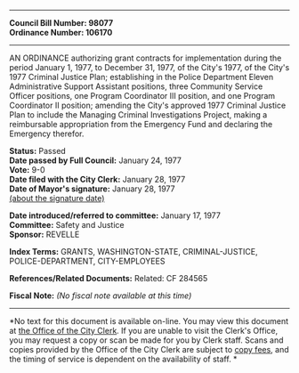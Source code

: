 * * * * *  
  
**Council Bill Number: [](#h0)[](#h2)98077**   
**Ordinance Number: 106170**  
  
* * * * *  
  
AN ORDINANCE authorizing grant contracts for implementation during the period January 1, 1977, to December 31, 1977, of the City's 1977, of the City's 1977 Criminal Justice Plan; establishing in the Police Department Eleven Administrative Support Assistant positions, three Community Service Officer positions, one Program Coordinator III position, and one Program Coordinator II position; amending the City's approved 1977 Criminal Justice Plan to include the Managing Criminal Investigations Project, making a reimbursable appropriation from the Emergency Fund and declaring the Emergency therefor.  
  
**Status:** Passed   
**Date passed by Full Council:** January 24, 1977   
**Vote:** 9-0   
**Date filed with the City Clerk:** January 28, 1977   
**Date of Mayor's signature:** January 28, 1977   
[(about the signature date)](/~public/approvaldate.htm)   
  
  
**Date introduced/referred to committee:** January 17, 1977   
**Committee:** Safety and Justice   
**Sponsor:** REVELLE   
  
**Index Terms:** GRANTS, WASHINGTON-STATE, CRIMINAL-JUSTICE, POLICE-DEPARTMENT, CITY-EMPLOYEES  
  
**References/Related Documents:** Related: CF 284565  
  
**Fiscal Note:** *(No fiscal note available at this time)*  
  
* * * * *  
  
*No text for this document is available on-line. You may view this document at [the Office of the City Clerk](http://www.seattle.gov/leg/clerk/contactUs.htm). If you are unable to visit the Clerk's Office, you may request a copy or scan be made for you by Clerk staff. Scans and copies provided by the Office of the City Clerk are subject to [copy fees](http://clerk.seattle.gov/~public/clerkfees.htm), and the timing of service is dependent on the availability of staff. *  
  
  
